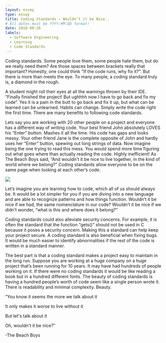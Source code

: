 ```yaml
---
layout: essay
type: essay
title: Coding Standards – Wouldn’t it be Nice..
# All dates must be YYYY-MM-DD format!
date: 2018-09-26
labels:
  - Software Engineering
  - Learning
  - Code Standards
---
```





   Coding standards. Some people love them, some people hate them, but do we really need them? Are those spaces between brackets really that important? Honestly, one could think "If the code runs, why fix it?". But there is more than meets the eye. To many people, a coding standard truly is, a diamond in the rough.
  
  
   A student might roll their eyes at all the warnings thrown by their IDE. “Finally finished the project! But ughhhh now I have to go back and fix my code”. Yes it is a pain in the butt to go back and fix it up, but what can be learned can be unlearned. Habits can change. Simply write the code right the first time. There are many benefits to following code standards.
  
  
   Lets say you are working with 20 other people on a project and everyone has a different way of writing code. Your best friend John absolutely LOVES his “Enter” button. Mashes it all the time. His code has gaps and looks messy. Your other friend Jane is the complete opposite of John and hardly uses her “Enter” button, spewing out long strings of data. Now imagine being the one trying to read this mess. You would spend more time figuring out what goes where than actually reading the code. Highly inefficient! As The Beach Boys said, “And wouldn't it be nice to live together, in the kind of world where we belong?” Coding standards allow everyone to be on the same page when looking at each other’s code.
   
  <img class="ui medium floated image" src="https://static01.nyt.com/images/2012/02/05/arts/05FIFTIETH_SPAN/05FIFTIETH_SPAN-jumbo.jpg">
  
   Let’s imagine you are learning how to code, which all of us should always be. It would be a lot simpler for you if you are diving into a new language and are able to recognize patterns and how things function. Wouldn’t it be nice if we had, the same nomenclature in our code? Wouldn’t it be nice if we didn’t wonder, “what is this and where does it belong?”
  
  
   Coding standards could also alleviate security concerns. For example, it is often the standard that the function “gets()” should not be used in C because it poses a security concern. Making this a standard can help keep your project secure. A coding standard is also beneficial when fixing bugs. It would be much easier to identify abnormalities if the rest of the code is written in a standard manner.
  
  
   The best part is that a coding standard makes a project easy to maintain in the long run. Suppose you are working at a huge company on a huge project that’s been running for 10 years. It may have had hundreds of people working on it. If there were no coding standards it would be like reading a book but in a hundred different fonts. The beauty of coding standards is having a hundred people’s worth of code seem like a single person wrote it. There is readability and minimal complexity. Beauty.


<p align="center">
	
“You know it seems the more we talk about it

</p>

<p align="center">

It only makes it worse to live without it

</p>

<p align="center">

But let's talk about it

</p>

<p align="center">

Oh, wouldn't it be nice?”

</p>

<p align="center">

-The Beach Boys

</p>
